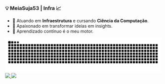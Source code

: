   ### 💡 MeiaSuja53 | Infra 📈


- 👀 Atuando em **Infraestrutura** e cursando **Ciência da Computação**.
- 🌱 Apaixonado em transformar ideias em insights.
- 🚀 Aprendizado contínuo é o meu motor.

<div>
<img src="https://raw.githubusercontent.com/MeiaSuja53/MeiaSuja53/output/snake.svg" alt="Snake animation" />
</div>

<div>
  <a href="https://github.com/meiasuja53">
  <img height="180em" src="https://github-readme-stats.vercel.app/api?username=meiasuja53&show_icons=true&theme=synthwave&include_all_commits=true&count_private=true"/>
  <img height="180em" src="https://github-readme-stats.vercel.app/api/top-langs/?username=meiasuja53&layout=compact&langs_count=16&theme=synthwave"/>
</div>
